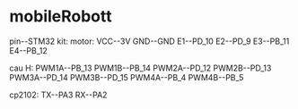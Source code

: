 # mobileRobott
pin--STM32 kit:
motor:
VCC--3V
GND--GND
E1--PD_10
E2--PD_9
E3--PB_11
E4--PB_12

cau H:
PWM1A--PB_13
PWM1B--PB_14
PWM2A--PD_12
PWM2B--PD_13
PWM3A--PD_14
PWM3B--PD_15
PWM4A--PB_4
PWM4B--PB_5

cp2102:
TX--PA3
RX--PA2


